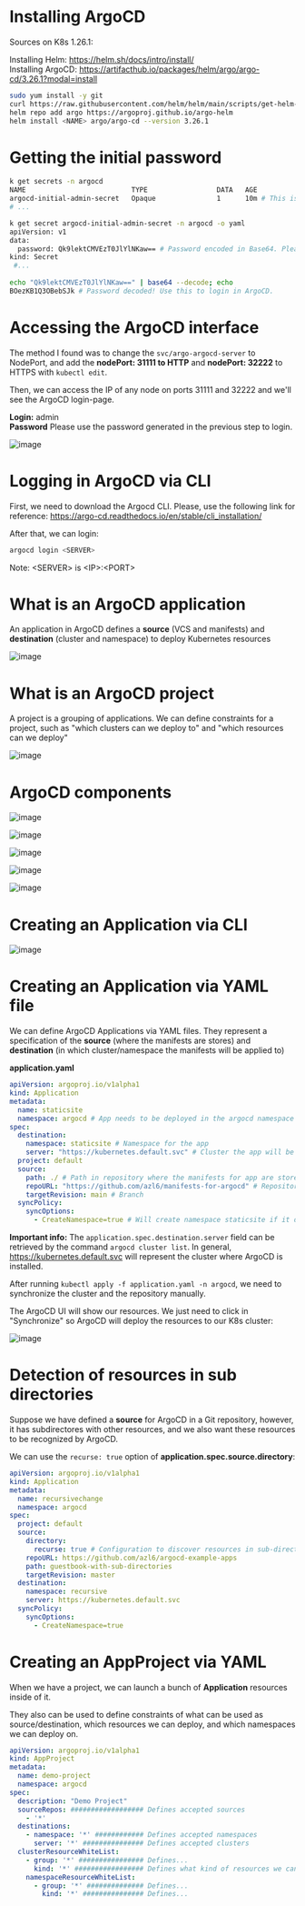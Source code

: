 # Installing ArgoCD

Sources on K8s 1.26.1:

Installing Helm: https://helm.sh/docs/intro/install/ <br>
Installing ArgoCD: https://artifacthub.io/packages/helm/argo/argo-cd/3.26.1?modal=install

```bash
sudo yum install -y git
curl https://raw.githubusercontent.com/helm/helm/main/scripts/get-helm-3 | bash
helm repo add argo https://argoproj.github.io/argo-helm
helm install <NAME> argo/argo-cd --version 3.26.1
```

# Getting the initial password

```bash
k get secrets -n argocd
NAME                          TYPE                 DATA   AGE
argocd-initial-admin-secret   Opaque               1      10m # This is the secret containing the password!
# ...

k get secret argocd-initial-admin-secret -n argocd -o yaml
apiVersion: v1
data:
  password: Qk9lektCMVEzT0JlYlNKaw== # Password encoded in Base64. Please decode this value to get the password.
kind: Secret
 #...
 
echo "Qk9lektCMVEzT0JlYlNKaw==" | base64 --decode; echo
BOezKB1Q3OBebSJk # Password decoded! Use this to login in ArgoCD.
```

# Accessing the ArgoCD interface

The method I found was to change the `svc/argo-argocd-server` to NodePort, and add the **nodePort: 31111 to HTTP** and **nodePort: 32222** to HTTPS with `kubectl edit`. 

Then, we can access the IP of any node on ports 31111 and 32222 and we'll see the ArgoCD login-page. 

**Login:** admin <br>
**Password** Please use the password generated in the previous step to login.

![image](https://user-images.githubusercontent.com/80921933/224505122-d7e65162-cbe8-4ed3-a307-a30f62e12e14.png)


# Logging in ArgoCD via CLI

First, we need to download the Argocd CLI. Please, use the following link for reference: https://argo-cd.readthedocs.io/en/stable/cli_installation/

After that, we can login:

```bash
argocd login <SERVER>
```
Note: \<SERVER> is \<IP>:\<PORT>

# What is an ArgoCD application

An application in ArgoCD defines a **source** (VCS and manifests) and **destination** (cluster and namespace) to deploy Kubernetes resources

![image](https://user-images.githubusercontent.com/80921933/221785258-f443d948-b130-4baa-834a-57c2d140a522.png)

# What is an ArgoCD project

A project is a grouping of applications. We can define constraints for a project, such as "which clusters can we deploy to" and "which resources can we deploy"

![image](https://user-images.githubusercontent.com/80921933/221785717-03cd80b1-45e5-4096-9302-41faaac55f08.png)

# ArgoCD components

![image](https://user-images.githubusercontent.com/80921933/221786529-04daea41-c0f9-4db2-8001-f93dc668400a.png)

![image](https://user-images.githubusercontent.com/80921933/221786683-9f979e9e-460f-4d2f-874e-6466f6553d7a.png)

![image](https://user-images.githubusercontent.com/80921933/221786837-dc7606d6-43b4-4616-8a22-e7e9e015d9f8.png)

![image](https://user-images.githubusercontent.com/80921933/221787115-727b51d8-8229-47bc-af0b-d8a688f26989.png)

![image](https://user-images.githubusercontent.com/80921933/221787283-412d2671-a9b4-459a-b20c-189800b42924.png)

# Creating an Application via CLI

![image](https://user-images.githubusercontent.com/80921933/224506624-3a9ce61c-be0f-489e-b03f-840d48662fcb.png)

# Creating an Application via YAML file

We can define ArgoCD Applications via YAML files. They represent a specification of the **source** (where the manifests are stores) and **destination** (in which cluster/namespace the manifests will be applied to)

**application.yaml**

```yaml
apiVersion: argoproj.io/v1alpha1
kind: Application
metadata: 
  name: staticsite
  namespace: argocd # App needs to be deployed in the argocd namespace
spec: 
  destination: 
    namespace: staticsite # Namespace for the app
    server: "https://kubernetes.default.svc" # Cluster the app will be deployed on
  project: default 
  source: 
    path: ./ # Path in repository where the manifests for app are stored, in this case, root
    repoURL: "https://github.com/azl6/manifests-for-argocd" # Repository with manifests
    targetRevision: main # Branch
  syncPolicy:
    syncOptions:
      - CreateNamespace=true # Will create namespace staticsite if it doesn't exist
```

**Important info:** The `application.spec.destination.server` field can be retrieved by the command `argocd cluster list`. In general, https://kubernetes.default.svc will represent the cluster where ArgoCD is installed.

After running `kubectl apply -f application.yaml -n argocd`, we need to synchronize the cluster and the repository manually.

The ArgoCD UI will show our resources. We just need to click in "Synchronize" so ArgoCD will deploy the resources to our K8s cluster:

![image](https://user-images.githubusercontent.com/80921933/224509717-e50a906f-a3e1-4060-a403-d3bbb9663df1.png)

# Detection of resources in sub directories

Suppose we have defined a **source** for ArgoCD in a Git repository, however, it has subdirectores with other resources, and we also want these resources to be recognized by ArgoCD.

We can use the `recurse: true` option of **application.spec.source.directory**:

```yaml
apiVersion: argoproj.io/v1alpha1
kind: Application
metadata:
  name: recursivechange
  namespace: argocd
spec:
  project: default
  source:
    directory:
      recurse: true # Configuration to discover resources in sub-directories
    repoURL: https://github.com/azl6/argocd-example-apps
    path: guestbook-with-sub-directories
    targetRevision: master
  destination:
    namespace: recursive
    server: https://kubernetes.default.svc
  syncPolicy:
    syncOptions:
      - CreateNamespace=true
```

# Creating an AppProject via YAML

When we have a project, we can launch a bunch of **Application** resources inside of it.

They also can be used to define constraints of what can be used as source/destination, which resources we can deploy, and which namespaces we can deploy on.

```yaml
apiVersion: argoproj.io/v1alpha1
kind: AppProject
metadata:
  name: demo-project
  namespace: argocd
spec:
  description: "Demo Project"
  sourceRepos: ################## Defines accepted sources
    - '*'
  destinations:
    - namespace: '*' ############ Defines accepted namespaces
      server: '*' ############### Defines accepted clusters
  clusterResourceWhiteList:
    - group: '*' ################ Defines...
      kind: '*' ################# Defines what kind of resources we can deploy
    namespaceResourceWhiteList:
      - group: '*' ############## Defines...
        kind: '*' ############### Defines...
```
